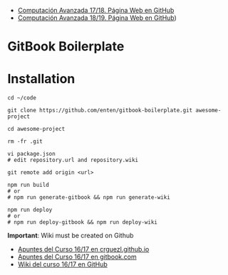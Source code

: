* [Computación Avanzada 17/18. Página Web en GitHub](https://ull-esit-mii-ca-1718.github.io/docs/index.html)
* [Computación Avanzada 18/19. Página Web en GitHub](https://ull-mii-ca-1819.github.io/docs/docs/index.html))

# GitBook Boilerplate

# Installation

```shell
cd ~/code

git clone https://github.com/enten/gitbook-boilerplate.git awesome-project

cd awesome-project

rm -fr .git

vi package.json
# edit repository.url and repository.wiki

git remote add origin <url>

npm run build
# or
# npm run generate-gitbook && npm run generate-wiki

npm run deploy
# or
# npm run deploy-gitbook && npm run deploy-wiki
```
__Important__: Wiki must be created on Github

* [Apuntes del Curso 16/17 en crguezl.github.io](https://crguezl.github.io/ull-esit-1617)
* [Apuntes del Curso 16/17 en gitbook.com](https://www.gitbook.com/book/casianorodriguezleon/ull-esit-1617/details)
* [Wiki del curso 16/17 en GitHub](https://github.com/crguezl/ull-esit-1617/wiki)
